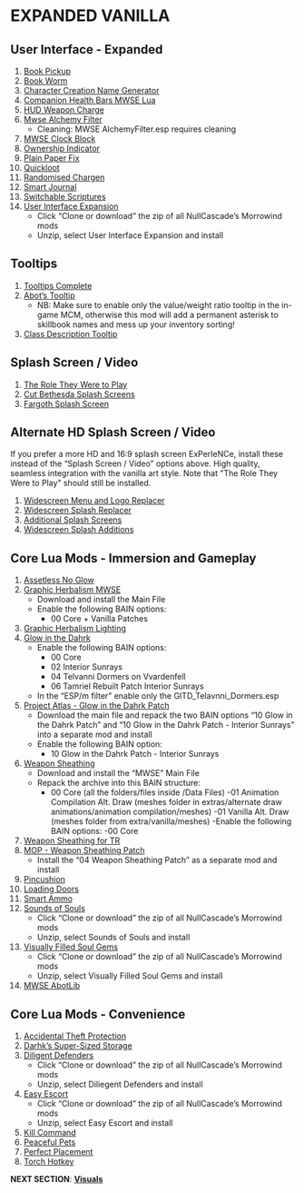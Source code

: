 # EXPANDED VANILLA

## User Interface - Expanded
1. [Book Pickup](https://www.nexusmods.com/morrowind/mods/46625?tab=files)
1. [Book Worm](https://www.nexusmods.com/morrowind/mods/46851?tab=files)
1. [Character Creation Name Generator](https://www.nexusmods.com/morrowind/mods/46189?tab=files)
1. [Companion Health Bars MWSE Lua](https://www.nexusmods.com/morrowind/mods/46136?tab=files)
1. [HUD Weapon Charge](https://www.nexusmods.com/morrowind/mods/47962?tab=files)
1. [Mwse Alchemy Filter](https://www.nexusmods.com/morrowind/mods/44808?tab=files)
	- Cleaning: MWSE AlchemyFilter.esp requires cleaning
1. [MWSE Clock Block](https://www.nexusmods.com/morrowind/mods/46292?tab=files)
1. [Ownership Indicator](https://www.nexusmods.com/morrowind/mods/45940?tab=files)
1. [Plain Paper Fix](https://www.nexusmods.com/morrowind/mods/47735?tab=files)
1. [Quickloot](https://www.nexusmods.com/morrowind/mods/46283?tab=files)
1. [Randomised Chargen](https://www.nexusmods.com/morrowind/mods/46915?tab=files)
1. [Smart Journal](https://www.nexusmods.com/morrowind/mods/47492?tab=files)
1. [Switchable Scriptures](https://www.nexusmods.com/morrowind/mods/46680?tab=files)
1. [User Interface Expansion](https://github.com/NullCascade/morrowind-mods)
	- Click “Clone or download” the zip of all NullCascade’s Morrowind mods
	- Unzip, select User Interface Expansion and install
	
## Tooltips
1. [Tooltips Complete](https://www.nexusmods.com/morrowind/mods/46842?tab=files)
1. [Abot’s Tooltip](https://www.nexusmods.com/morrowind/mods/45969?tab=files)
	- NB: Make sure to enable only the value/weight ratio tooltip in the in-game MCM, otherwise this mod will add a permanent asterisk to skillbook names and mess up your inventory sorting!
1. [Class Description Tooltip](https://www.nexusmods.com/morrowind/mods/47527?tab=files)

## Splash Screen / Video
1. [The Role They Were to Play](https://www.nexusmods.com/morrowind/mods/46411?tab=files)
1. [Cut Bethesda Splash Screens](https://www.nexusmods.com/morrowind/mods/45050?tab=files)
1. [Fargoth Splash Screen](https://www.nexusmods.com/morrowind/mods/44538?tab=files) 

## Alternate HD Splash Screen / Video 
If you prefer a more HD and 16:9 splash screen ExPerIeNCe, install these instead of the “Splash Screen / Video” options above. High quality, seamless integration with the vanilla art style. Note that "The Role They Were to Play" should still be installed.
1. [Widescreen Menu and Logo Replacer](https://www.nexusmods.com/morrowind/mods/47164?tab=files)
1. [Widescreen Splash Replacer](https://www.nexusmods.com/morrowind/mods/47163?tab=files)
1. [Additional Splash Screens](https://www.nexusmods.com/morrowind/mods/43319?tab=files)
1. [Widescreen Splash Additions](https://www.nexusmods.com/morrowind/mods/48001?tab=files)

## Core Lua Mods - Immersion and Gameplay
1. [Assetless No Glow](https://www.nexusmods.com/morrowind/mods/47925?tab=files)
1. [Graphic Herbalism MWSE](https://www.nexusmods.com/morrowind/mods/46599?tab=files)
	- Download and install the Main File
	- Enable the following BAIN options:
		- 00 Core + Vanilla Patches
1. [Graphic Herbalism Lighting](https://www.nexusmods.com/morrowind/mods/47864?tab=files)
1. [Glow in the Dahrk](https://www.nexusmods.com/morrowind/mods/45886?tab=files)
	- Enable the following BAIN options:
		- 00 Core
		- 02 Interior Sunrays
		- 04 Telvanni Dormers on Vvardenfell
		- 06 Tamriel Rebuilt Patch Interior Sunrays
	- In the “ESP/m filter” enable only the GITD_Telavnni_Dormers.esp
1. [Project Atlas - Glow in the Dahrk Patch](https://www.nexusmods.com/morrowind/mods/45399?tab=files)
	- Download the main file and repack the two BAIN options “10 Glow in the Dahrk Patch” and “10 Glow in the Dahrk Patch - Interior Sunrays” into a separate mod and install
	- Enable the following BAIN option:
		- 10 Glow in the Dahrk Patch - Interior Sunrays
1. [Weapon Sheathing](https://www.nexusmods.com/morrowind/mods/46069?tab=files)
	- Download and install the “MWSE” Main File
	- Repack the archive into this BAIN structure:
		- 00 Core (all the folders/files inside /Data Files)
		 -01 Animation Compilation Alt. Draw (meshes folder in extras/alternate draw animations/animation compilation/meshes)
		 -01 Vanilla Alt. Draw (meshes folder from extra/vanilla/meshes)
	 -Enable the following BAIN options:
		-00 Core
1. [Weapon Sheathing for TR](https://www.nexusmods.com/morrowind/mods/46603?tab=files)
1. [MOP - Weapon Sheathing Patch](https://www.nexusmods.com/morrowind/mods/45384?tab=files)
	- Install the “04 Weapon Sheathing Patch” as a separate mod and install
1. [Pincushion](https://www.nexusmods.com/morrowind/mods/46862?tab=files)
1. [Loading Doors](https://www.nexusmods.com/morrowind/mods/46094?tab=files)
1. [Smart Ammo](https://www.nexusmods.com/morrowind/mods/47383?tab=files)
1. [Sounds of Souls](https://github.com/NullCascade/morrowind-mods)
	- Click “Clone or download” the zip of all NullCascade’s Morrowind mods
	- Unzip, select Sounds of Souls and install
1. [Visually Filled Soul Gems](https://github.com/NullCascade/morrowind-mods)
	- Click “Clone or download” the zip of all NullCascade’s Morrowind mods
	- Unzip, select Visually Filled Soul Gems and install
1. [MWSE AbotLib](https://www.nexusmods.com/morrowind/mods/47717?tab=files)

## Core Lua Mods - Convenience
1. [Accidental Theft Protection](https://www.nexusmods.com/morrowind/mods/48264?tab=files)
1. [Darhk’s Super-Sized Storage](https://www.nexusmods.com/morrowind/mods/45147?tab=files)
1. [Diligent Defenders](https://github.com/NullCascade/morrowind-mods)
	- Click “Clone or download” the zip of all NullCascade’s Morrowind mods
	- Unzip, select Diliegent Defenders and install
1. [Easy Escort](https://github.com/NullCascade/morrowind-mods)
	- Click “Clone or download” the zip of all NullCascade’s Morrowind mods
	- Unzip, select Easy Escort and install
1. [Kill Command](https://www.nexusmods.com/morrowind/mods/46723?tab=files)
1. [Peaceful Pets](https://www.nexusmods.com/morrowind/mods/47956?tab=files)
1. [Perfect Placement](https://www.nexusmods.com/morrowind/mods/46562?tab=files)
1. [Torch Hotkey](https://www.nexusmods.com/morrowind/mods/45747?tab=files)

**NEXT SECTION**:
[**Visuals**](https://github.com/doublemoulinet/Morrowind-Modular-Mod-Guide/blob/master/VISUALS.md)